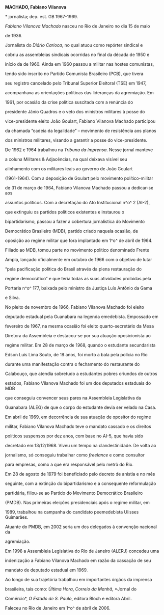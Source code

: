 **MACHADO, Fabiano Vilanova**



\* jornalista; dep. est. GB 1967-1969.



*Fabiano Vilanova* *Machado* nasceu no Rio de Janeiro no dia 15 de maio

de 1936.



Jornalista do *Diário Carioca*, no qual atuou como repórter sindical e

cobriu as assembleias sindicais ocorridas no final da década de 1950 e

início da de 1960. Ainda em 1960 passou a militar nas hostes comunistas,

tendo sido inscrito no Partido Comunista Brasileiro (PCB), que tivera

seu registro cancelado pelo Tribunal Superior Eleitoral (TSE) em 1947,

acompanhava as orientações políticas das lideranças da agremiação. Em

1961, por ocasião da crise política suscitada com a renúncia do

presidente Jânio Quadros e o veto dos ministros militares à posse do

vice-presidente eleito João Goulart, Fabiano Vilanova Machado participou

da chamada “cadeia da legalidade” – movimento de resistência aos planos

dos ministros militares, visando a garantir a posse do vice-presidente.



De 1962 e 1964 trabalhou na *Tribuna da Imprensa*. Nesse jornal manteve

a coluna Militares & Adjacências, na qual deixava visível seu

alinhamento com os militares leais ao governo de João Goulart

(1961-1964). Com a deposição de Goulart pelo movimento político-militar

de 31 de março de 1964, Fabiano Vilanova Machado passou a dedicar-se aos

assuntos políticos. Com a decretação do Ato Institucional n^o^ 2 (AI-2),

que extinguiu os partidos políticos existentes e instaurou o

bipartidarismo, passou a fazer a cobertura jornalística do Movimento

Democrático Brasileiro (MDB), partido criado naquela ocasião, de

oposição ao regime militar que fora implantado em 1^o^ de abril de 1964.



Filiado ao MDB, tomou parte no movimento político denominado Frente

Ampla, lançado oficialmente em outubro de 1966 com o objetivo de lutar

“pela pacificação política do Brasil através da plena restauração do

regime democrático” e que teria todas as suas atividades proibidas pela

Portaria n^o^ 177, baixada pelo ministro da Justiça Luís Antônio da Gama

e Silva.



No pleito de novembro de 1966, Fabiano Vilanova Machado foi eleito

deputado estadual pela Guanabara na legenda emedebista. Empossado em

fevereiro de 1967, na mesma ocasião foi eleito quarto-secretário da Mesa

Diretora da Assembleia e destacou-se por sua atuação oposicionista ao

regime militar. Em 28 de março de 1968, quando o estudante secundarista

Edson Luís Lima Souto, de 18 anos, foi morto a bala pela polícia no Rio

durante uma manifestação contra o fechamento do restaurante do

Calabouço, que atendia sobretudo a estudantes pobres oriundos de outros

estados, Fabiano Vilanova Machado foi um dos deputados estaduais do MDB

que conseguiu convencer seus pares na Assembleia Legislativa da

Guanabara (ALEG) de que o corpo do estudante devia ser velado na Casa.



Em abril de 1969, em decorrência de sua atuação de opositor do regime

militar, Fabiano Vilanova Machado teve o mandato cassado e os direitos

políticos suspensos por dez anos, com base no AI-5, que havia sido

decretado em 13/12/1968. Viveu um tempo na clandestinidade. De volta ao

jornalismo, só conseguiu trabalhar como *freelance* e como consultor

para empresas, como a que era responsável pelo metrô do Rio.



Em 28 de agosto de 1979 foi beneficiado pelo decreto de anistia e no mês

seguinte, com a extinção do bipartidarismo e a consequente reformulação

partidária, filiou-se ao Partido do Movimento Democrático Brasileiro

(PMDB). Nas primeiras eleições presidenciais após o regime militar, em

1989, trabalhou na campanha do candidato peemedebista Ulisses Guimarães.

Atuante do PMDB, em 2002 seria um dos delegados à convenção nacional da

agremiação.



Em 1998 a Assembleia Legislativa do Rio de Janeiro (ALERJ) concedeu uma

indenização a Fabiano Vilanova Machado em razão da cassação de seu

mandato de deputado estadual em 1969.



Ao longo de sua trajetória trabalhou em importantes órgãos da imprensa

brasileira, tais como: *Última Hora*, *Correio da Manhã*, *Jornal do

Comércio*, *O Estado de S. Paulo*, editora Bloch e editora Abril.



Faleceu no Rio de Janeiro em 1^o^ de abril de 2006.



